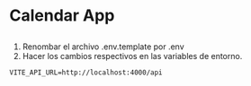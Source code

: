 # Calendar App

##
1. Renombar el archivo .env.template por .env
2. Hacer los cambios respectivos en las variables de entorno.

```
VITE_API_URL=http://localhost:4000/api

```